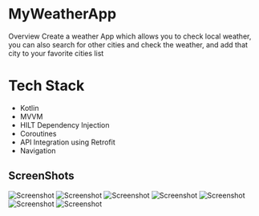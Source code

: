 # MyWeatherApp
Overview
Create a weather App which allows you to check local weather, you can also search for
other cities and check the weather, and add that city to your favorite cities list

# Tech Stack

- Kotlin
- MVVM
- HILT Dependency Injection
- Coroutines
- API Integration using Retrofit
- Navigation


## ScreenShots

![Screenshot](01.jpeg)
![Screenshot](02.jpeg)
![Screenshot](03.jpeg)
![Screenshot](04.jpeg)
![Screenshot](05.jpeg)
![Screenshot](06.jpeg)
![Screenshot](07.jpeg)